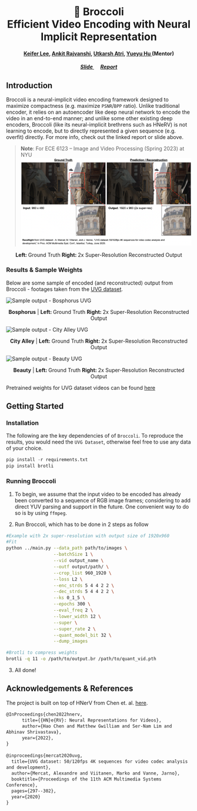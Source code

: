 <br />
<p align="center">

<h1 align="center">🥦 <b>Broccoli</b> <br> Efficient Video Encoding with Neural Implicit Representation
</h1>
  <h4 align="center"><a href="https://github.com/datacrisis">Keifer Lee</a>, <a href="">Ankit Rajvanshi</a>, <a href="">Utkarsh Atri</a>, <a href="">Yueyu Hu </a>(Mentor) </h4>
  
  <h5 align="center"><a href="https://docs.google.com/presentation/d/17Vl2SLQFEUfY_zYlgTjfzdY43zZ397gmQey7Jv0UCr8/"> Slide </a> &emsp; <a href=""> Report </a></h5>
</p>

 
## Introduction 
Broccoli is a neural-implicit video encoding framework designed to maximize compactness (e.g. maximize `PSNR`/`BPP` ratio). Unlike traditional encoder, it relies on an autoencoder like deep neural network to encode the video in an end-to-end manner; and unlike some other existing deep encoders, Broccoli (like its neural-implicit brethrens such as HNeRV) is not learning to encode, but to directly represented a given sequence (e.g. overfit) directly. For more info, check out the linked report or slide above.

> **Note**: For ECE 6123 – Image and Video Processing (Spring 2023) at NYU
![Banner](./assets/broccoli_sample.png)
<p align="center">
<b>Left: </b>Ground Truth <b>Right: </b>2x Super-Resolution Reconstructed Output
</p>

### Results & Sample Weights
Below are some sample of encoded (and reconstructed) output from Broccoli - footages taken from the [UVG dataset](https://ultravideo.fi/#testsequences). 

![Sample output - Bosphorus UVG](./assets/bosphorus.gif)
<p align="center">
<b>Bosphorus</b> | <b>Left: </b>Ground Truth <b>Right: </b>2x Super-Resolution Reconstructed Output
</p>

![Sample output - City Alley UVG](./assets/cityalley.gif)
<p align="center">
<b>City Alley</b> | <b>Left: </b>Ground Truth <b>Right: </b>2x Super-Resolution Reconstructed Output
</p>

![Sample output - Beauty UVG](./assets/beauty.gif)
<p align="center">
<b>Beauty</b> | <b>Left: </b>Ground Truth <b>Right: </b>2x Super-Resolution Reconstructed Output
</p>

Pretrained weights for UVG dataset videos can be found [here](https://drive.google.com/file/d/1NYD-S6qXIFpOTooutAPXpD5sbo_QN2UR/)


## Getting Started

### Installation
The following are the key dependencies of of `Broccoli`. To reproduce the results, you would need the `UVG Dataset`, otherwise feel free to use any data of your choice.

```python
pip install -r requirements.txt
pip install brotli
```

### Running Broccoli
1. To begin, we assume that the input video to be encoded has already been converted to a sequence of RGB image frames; considering to add direct YUV parsing and support in the future. One convenient way to do so is by using `ffmpeg`.

2. Run Broccoli, which has to be done in 2 steps as follow
```bash
#Example with 2x super-resolution with output size of 1920x960
#Fit
python ../main.py --data_path path/to/images \
                  --batchSize 1 \
                  --vid output_name \
                  --outf output/path/ \
                  --crop_list 960_1920 \
                  --loss L2 \
                  --enc_strds 5 4 4 2 2 \
                  --dec_strds 5 4 4 2 2 \
                  --ks 0_1_5 \
                  --epochs 300 \
                  --eval_freq 2 \
                  --lower_width 12 \
                  --super \
                  --super_rate 2 \
                  --quant_model_bit 32 \
                  --dump_images 
```
```bash
#Brotli to compress weights
brotli -q 11 -o /path/to/output.br /path/to/quant_vid.pth
```

3. All done!

## Acknowledgements & References
The project is built on top of HNerV from Chen et. al. [here](https://github.com/haochen-rye/HNeRV).

```
@InProceedings{chen2022hnerv,
      title={{HN}e{RV}: Neural Representations for Videos}, 
      author={Hao Chen and Matthew Gwilliam and Ser-Nam Lim and Abhinav Shrivastava},
      year={2022},
}

@inproceedings{mercat2020uvg,
  title={UVG dataset: 50/120fps 4K sequences for video codec analysis and development},
  author={Mercat, Alexandre and Viitanen, Marko and Vanne, Jarno},
  booktitle={Proceedings of the 11th ACM Multimedia Systems Conference},
  pages={297--302},
  year={2020}
}
```
